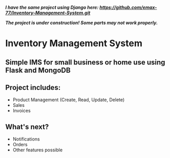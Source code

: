***I have the same project using Django here: https://github.com/emax-77/Inventory-Management-System.git***

***The project is under construction! Some parts may not work properly.***

# Inventory Management System
## Simple IMS for small business or home use using Flask and MongoDB

## Project includes:

- Product Management (Create, Read, Update, Delete)
- Sales 
- Invoices
  
## What's next?

- Notifications
- Orders
- Other features possible
